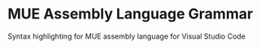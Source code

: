 # MUE Assembly Language Grammar
Syntax highlighting for MUE assembly language for Visual Studio Code
